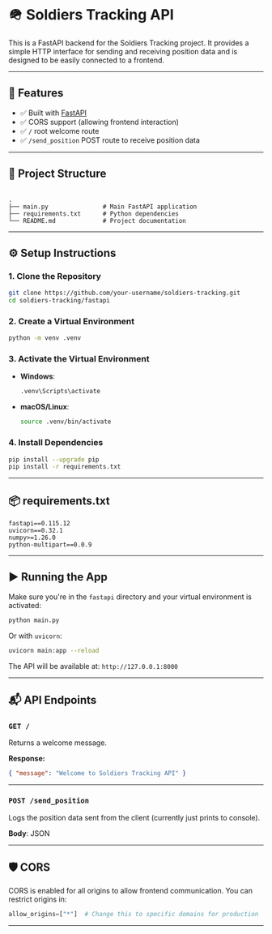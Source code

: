 
# 🪖 Soldiers Tracking API

This is a FastAPI backend for the Soldiers Tracking project. It provides a simple HTTP interface for sending and receiving position data and is designed to be easily connected to a frontend.

---

## 🚀 Features

- ✅ Built with [FastAPI](https://fastapi.tiangolo.com/)
- ✅ CORS support (allowing frontend interaction)
- ✅ `/` root welcome route
- ✅ `/send_position` POST route to receive position data

---

## 📁 Project Structure

```

.
├── main.py               # Main FastAPI application
├── requirements.txt      # Python dependencies
└── README.md             # Project documentation

````

---

## ⚙️ Setup Instructions

### 1. Clone the Repository

```bash
git clone https://github.com/your-username/soldiers-tracking.git
cd soldiers-tracking/fastapi
````

### 2. Create a Virtual Environment

```bash
python -m venv .venv
```

### 3. Activate the Virtual Environment

* **Windows**:

  ```bash
  .venv\Scripts\activate
  ```

* **macOS/Linux**:

  ```bash
  source .venv/bin/activate
  ```

### 4. Install Dependencies

```bash
pip install --upgrade pip
pip install -r requirements.txt
```

---

## 📦 requirements.txt

```
fastapi==0.115.12
uvicorn==0.32.1
numpy>=1.26.0
python-multipart==0.0.9
```

---

## ▶️ Running the App

Make sure you're in the `fastapi` directory and your virtual environment is activated:

```bash
python main.py
```

Or with `uvicorn`:

```bash
uvicorn main:app --reload
```

The API will be available at:
`http://127.0.0.1:8000`

---

## 📬 API Endpoints

### `GET /`

Returns a welcome message.

**Response:**

```json
{ "message": "Welcome to Soldiers Tracking API" }
```

---

### `POST /send_position`

Logs the position data sent from the client (currently just prints to console).

**Body**: JSON

---

## 🛡️ CORS

CORS is enabled for all origins to allow frontend communication. You can restrict origins in:

```python
allow_origins=["*"]  # Change this to specific domains for production
```

---